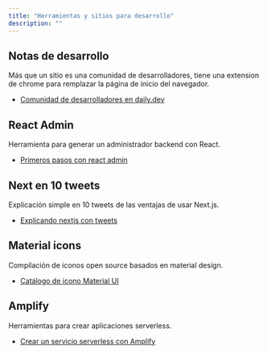 ```yaml
---
title: "Herramientas y sitios para desarrollo"
description: ""
---
```


## Notas de desarrollo

Más que un sitio es una comunidad de desarrolladores, tiene una extension de chrome para remplazar la página de inicio del navegador.

- [Comunidad de desarrolladores en daily.dev](https://daily.dev/)

## React Admin

Herramienta para generar un administrador backend con React.

- [Primeros pasos con react admin](https://marmelab.com/react-admin/Tutorial.html)

## Next en 10 tweets

Explicación simple en 10 tweets de las ventajas de usar Next.js.

- [Explicando nextjs con tweets](https://colbyfayock.hashnode.dev/learn-nextjs-in-10-tweets)

## Material icons

Compilación de iconos open source basados en material design.

- [Catálogo de icono Material UI](https://material-ui.com/components/material-icons/)

## Amplify

Herramientas para crear aplicaciones serverless.

- [Crear un servicio serverless con Amplify](https://dev.to/aws/building-and-managing-your-cloud-backend-with-amplify-admin-ui-29k)
